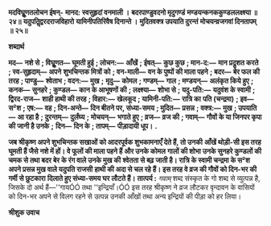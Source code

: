 **मदविघूॢणतलोचन ईषन्-** **मानद: स्वसुहृदां वनमाली ।** **बदरपाण्डुवदनो मृदुगण्डं** **मण्डयन्कनककुण्डललक्ष्श्या ॥ २४॥** **यदुपतिॢद्वरदराजविहारो** **यामिनीपतिरिवैष दिनान्ते ।** **मुदितवक्त्र उपयाति दुरन्तं** **मोचयन्व्रजगवां दिनतापम् ॥ २५॥** 

**शब्दार्थ** 

**मद—** **नशे से** **; विघूॢणत—** **घूमती हुई** **; लोचन:—** **आँखें** **; ईषत्—** **कुछ कुछ** **; मान-द:—** **मान प्रदॢशत करते** **; स्व-सुहृदाम्—** **अपने** **शुभचिन्तक मित्रों को** **; वन-माली—** **वन के पुष्पों की माला पहने** **; बदर—** **बेर फल की तरह** **; पाण्डु—** **श्वेताभ** **; वदन:—** **मुख** **;** **मृदु—** **कोमल** **; गण्डम्—** **गाल** **; मण्डयन्—** **अलंकृत किये हुए** **; कनक—** **सुनहरे** **; कुण्डल—** **कान के आभूषणों की** **; लक्ष्श्या—** **शोभा से** **; यदु-पति:—** **यदुवंश के स्वामी** **; द्विरद-राज—** **शाही हाथी की तरह** **; विहार:—** **खेलकूद** **; यामिनी-पति:—** **रात्रि का** **पति (चन्द्रमा)** **; इव—** **स²श** **; एष:—** **वह** **; दिन-अन्ते—** **दिन बीतने पर, संध्या-समय** **; मुदित—** **प्रसन्न** **; वक्त्र:—** **मुख** **; उपयाति—** **आ रहा है** **; दुरन्तम्—** **दुर्लंघ्य** **; मोचयन्—** **भगाते हुए** **; व्रज—** **व्रज की** **; गवाम्—** **गौवों के या जिनपर कृपा की जानी है उनके** **;** **दिन—** **दिन के** **; तापम्—** **पीड़ादायी धूप।** **.** 

**जब श्रीकृष्ण अपने शुभचिन्तक सखाओं को आदरपूर्वक शुभकामनाएँ देते हैं, तो उनकी** **आँखें थोड़ी-सी इस तरह घूमती हैं जैसे नशे में हों। वे फूलों की माला पहने हैं और उनके कोमल** **गालों की शोभा उनके सुनहरे कुण्डलों की चमक से तथा बदर बेर के रंग वाले उनके मुख की** **श्वेतता से बढ़ जाती है। रात्रि के स्वामी चन्द्रमा के स²श अपने प्रसन्न मुख वाले यदुपति राजसी** **हाथी की अदा से चल रहे हैं। इस तरह वे व्रज की गौवों को दिन-भर की गर्मी से छुटकारा** **दिलाते हुए संध्या-समय घर लौटते हैं।** **तात्पर्य :** *गवाम्* शब्द संस्कृत के गो शब्द से व्युत्पन्न है, जिसके दो अर्थ हैं—''गायÓÓ तथा ''इन्द्रियाँ।ÓÓ इस तरह श्रीकृष्ण ने व्रज लौटकर वृन्दावन के वासियों को दिन-भर अपने से विलग रहने से उत्पन्न उनकी आँखों तथा अन्य इन्द्रियों की पीड़ा को हर लिया।  

**श्रीशुक उवाच** 